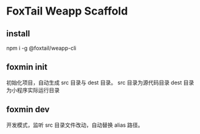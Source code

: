 # FoxTail Weapp Scaffold

## install

npm i -g @foxtail/weapp-cli

## foxmin init

初始化项目，自动生成 src 目录与 dest 目录。
src 目录为源代码目录
dest 目录为小程序实际运行目录

## foxmin dev

开发模式，监听 src 目录文件改动，自动替换 alias 路径。
